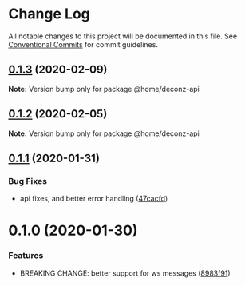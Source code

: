 # Change Log

All notable changes to this project will be documented in this file.
See [Conventional Commits](https://conventionalcommits.org) for commit guidelines.

## [0.1.3](https://github.com/mariusz-kabala/homeAutomation/compare/@home/deconz-api@0.1.2...@home/deconz-api@0.1.3) (2020-02-09)

**Note:** Version bump only for package @home/deconz-api





## [0.1.2](https://github.com/mariusz-kabala/homeAutomation/compare/@home/deconz-api@0.1.1...@home/deconz-api@0.1.2) (2020-02-05)

**Note:** Version bump only for package @home/deconz-api





## [0.1.1](https://github.com/mariusz-kabala/homeAutomation/compare/@home/deconz-api@0.1.0...@home/deconz-api@0.1.1) (2020-01-31)


### Bug Fixes

* api fixes, and better error handling ([47cacfd](https://github.com/mariusz-kabala/homeAutomation/commit/47cacfdef5b396394a31ed34a727a270bbfa6c95))





# 0.1.0 (2020-01-30)


### Features

* BREAKING CHANGE: better support for ws messages ([8983f91](https://github.com/mariusz-kabala/homeAutomation/commit/8983f91280af9cfda402da224b96d437606938c1))
